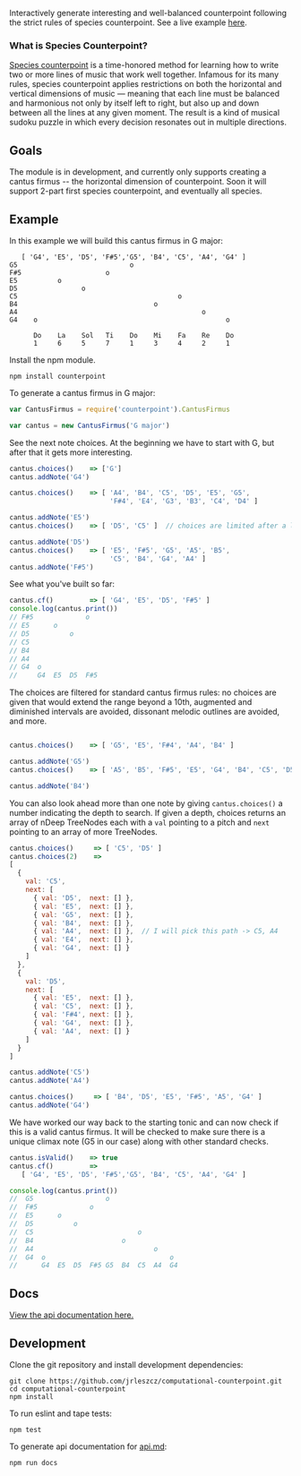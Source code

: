 Interactively generate interesting and well-balanced counterpoint following the strict rules of species counterpoint.  See a live example [here](http://johnleszczynski.com).

### What is Species Counterpoint?
[Species counterpoint](http://en.wikipedia.org/wiki/Counterpoint#Species_counterpoint) is a time-honored method for learning how to write two or more lines of music that work well together. Infamous for its many rules, species counterpoint applies restrictions on both the horizontal and vertical dimensions of music — meaning that each line must be balanced and harmonious not only by itself left to right, but also up and down between all the lines at any given moment. The result is a kind of musical sudoku puzzle in which every decision resonates out in multiple directions.

## Goals
The module is in development, and currently only supports creating a cantus firmus -- the horizontal dimension of counterpoint. Soon it will support 2-part first species counterpoint, and eventually all species.

## Example
In this example we will build this cantus firmus in G major:
```
   [ 'G4', 'E5', 'D5', 'F#5','G5', 'B4', 'C5', 'A4', 'G4' ]
G5                            o
F#5                     o
E5          o
D5                o
C5                                        o
B4                                  o
A4                                              o
G4    o                                               o

      Do    La    Sol   Ti    Do    Mi    Fa    Re    Do
      1     6     5     7     1     3     4     2     1
```

Install the npm module.
```
npm install counterpoint
```

To generate a cantus firmus in G major:

```js
var CantusFirmus = require('counterpoint').CantusFirmus

var cantus = new CantusFirmus('G major')
```

See the next note choices. At the beginning we have to start with G, but after that it gets more interesting.
```js
cantus.choices()    => ['G']
cantus.addNote('G4')

cantus.choices()    => [ 'A4', 'B4', 'C5', 'D5', 'E5', 'G5',
                         'F#4', 'E4', 'G3', 'B3', 'C4', 'D4' ]

cantus.addNote('E5')
cantus.choices()    => [ 'D5', 'C5' ]  // choices are limited after a leap

cantus.addNote('D5')
cantus.choices()    => [ 'E5', 'F#5', 'G5', 'A5', 'B5',
                         'C5', 'B4', 'G4', 'A4' ]
cantus.addNote('F#5')
```

See what you've built so far:
```js
cantus.cf()         => [ 'G4', 'E5', 'D5', 'F#5' ]
console.log(cantus.print())
// F#5             o
// E5      o
// D5          o
// C5
// B4
// A4
// G4  o
//     G4  E5  D5  F#5
```

The choices are filtered for standard cantus firmus rules: no choices are given that would extend the range beyond a 10th, augmented and diminished intervals are avoided, dissonant melodic outlines are avoided, and more.
```js

cantus.choices()    => [ 'G5', 'E5', 'F#4', 'A4', 'B4' ]

cantus.addNote('G5')
cantus.choices()    => [ 'A5', 'B5', 'F#5', 'E5', 'G4', 'B4', 'C5', 'D5' ]

cantus.addNote('B4')
```

You can also look ahead more than one note by giving `cantus.choices()` a number indicating the depth to search. If given a depth, choices returns an array of nDeep TreeNodes each with a `val` pointing to a pitch and `next` pointing to an array of more TreeNodes.
```js
cantus.choices()     => [ 'C5', 'D5' ]
cantus.choices(2)    =>
[
  {
    val: 'C5',
    next: [
      { val: 'D5',  next: [] },
      { val: 'E5',  next: [] },
      { val: 'G5',  next: [] },
      { val: 'B4',  next: [] },
      { val: 'A4',  next: [] },  // I will pick this path -> C5, A4
      { val: 'E4',  next: [] },
      { val: 'G4',  next: [] }
    ]
  },
  {
    val: 'D5',
    next: [
      { val: 'E5',  next: [] },
      { val: 'C5',  next: [] },
      { val: 'F#4', next: [] },
      { val: 'G4',  next: [] },
      { val: 'A4',  next: [] }
    ]
  }
]

cantus.addNote('C5')
cantus.addNote('A4')

cantus.choices()     => [ 'B4', 'D5', 'E5', 'F#5', 'A5', 'G4' ]
cantus.addNote('G4')
```

We have worked our way back to the starting tonic and can now check if this is a valid cantus firmus. It will be checked to make sure there is a unique climax note (G5 in our case) along with other standard checks.
```js
cantus.isValid()    => true
cantus.cf()         =>
   [ 'G4', 'E5', 'D5', 'F#5','G5', 'B4', 'C5', 'A4', 'G4' ]

console.log(cantus.print())
//  G5                  o
//  F#5             o
//  E5      o
//  D5          o
//  C5                          o
//  B4                      o
//  A4                              o
//  G4  o                               o
//      G4  E5  D5  F#5 G5  B4  C5  A4  G4
```

## Docs
[View the api documentation here.](api.md)

## Development

Clone the git repository and install development dependencies:
```
git clone https://github.com/jrleszcz/computational-counterpoint.git
cd computational-counterpoint
npm install
```

To run eslint and tape tests:
```
npm test
```

To generate api documentation for [api.md](api.md):
```
npm run docs
```
